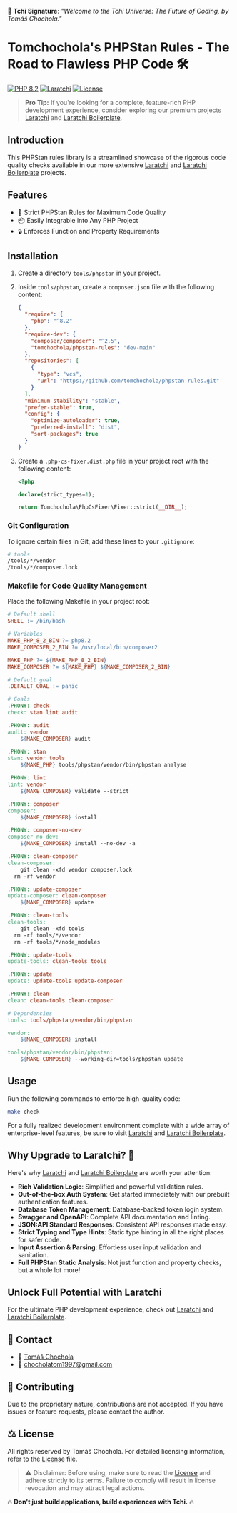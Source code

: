 🍵 **Tchi Signature**: _"Welcome to the Tchi Universe: The Future of Coding, by Tomáš Chochola."_

# Tomchochola's PHPStan Rules - The Road to Flawless PHP Code 🛠️

[![PHP 8.2](https://img.shields.io/badge/PHP-8.2-blue.svg)](https://www.php.net/)
[![Laratchi](https://img.shields.io/badge/Laratchi-orange.svg)](https://github.com/tomchochola/laratchi)
[![License](https://img.shields.io/badge/License-Proprietary-red.svg)](LICENSE.md)

> **Pro Tip:** If you're looking for a complete, feature-rich PHP development experience, consider exploring our premium projects [Laratchi](https://github.com/tomchochola/laratchi) and [Laratchi Boilerplate](https://github.com/tomchochola/laratchi-boilerplate).

## Introduction

This PHPStan rules library is a streamlined showcase of the rigorous code quality checks available in our more extensive [Laratchi](https://github.com/tomchochola/laratchi) and [Laratchi Boilerplate](https://github.com/tomchochola/laratchi-boilerplate) projects.

## Features

- 🎯 Strict PHPStan Rules for Maximum Code Quality
- 📦 Easily Integrable into Any PHP Project
- 🔒 Enforces Function and Property Requirements

## Installation

1. Create a directory `tools/phpstan` in your project.
2. Inside `tools/phpstan`, create a `composer.json` file with the following content:

   ```json
   {
     "require": {
       "php": "^8.2"
     },
     "require-dev": {
       "composer/composer": "^2.5",
       "tomchochola/phpstan-rules": "dev-main"
     },
     "repositories": [
       {
         "type": "vcs",
         "url": "https://github.com/tomchochola/phpstan-rules.git"
       }
     ],
     "minimum-stability": "stable",
     "prefer-stable": true,
     "config": {
       "optimize-autoloader": true,
       "preferred-install": "dist",
       "sort-packages": true
     }
   }
   ```

3. Create a `.php-cs-fixer.dist.php` file in your project root with the following content:

   ```php
   <?php

   declare(strict_types=1);

   return Tomchochola\PhpCsFixer\Fixer::strict(__DIR__);
   ```

### Git Configuration

To ignore certain files in Git, add these lines to your `.gitignore`:

```bash
# tools
/tools/*/vendor
/tools/*/composer.lock
```

### Makefile for Code Quality Management

Place the following Makefile in your project root:

```makefile
# Default shell
SHELL := /bin/bash

# Variables
MAKE_PHP_8_2_BIN ?= php8.2
MAKE_COMPOSER_2_BIN ?= /usr/local/bin/composer2

MAKE_PHP ?= ${MAKE_PHP_8_2_BIN}
MAKE_COMPOSER ?= ${MAKE_PHP} ${MAKE_COMPOSER_2_BIN}

# Default goal
.DEFAULT_GOAL := panic

# Goals
.PHONY: check
check: stan lint audit

.PHONY: audit
audit: vendor
	${MAKE_COMPOSER} audit

.PHONY: stan
stan: vendor tools
	${MAKE_PHP} tools/phpstan/vendor/bin/phpstan analyse

.PHONY: lint
lint: vendor
	${MAKE_COMPOSER} validate --strict

.PHONY: composer
composer:
	${MAKE_COMPOSER} install

.PHONY: composer-no-dev
composer-no-dev:
	${MAKE_COMPOSER} install --no-dev -a

.PHONY: clean-composer
clean-composer:
	git clean -xfd vendor composer.lock
  rm -rf vendor

.PHONY: update-composer
update-composer: clean-composer
	${MAKE_COMPOSER} update

.PHONY: clean-tools
clean-tools:
	git clean -xfd tools
  rm -rf tools/*/vendor
  rm -rf tools/*/node_modules

.PHONY: update-tools
update-tools: clean-tools tools

.PHONY: update
update: update-tools update-composer

.PHONY: clean
clean: clean-tools clean-composer

# Dependencies
tools: tools/phpstan/vendor/bin/phpstan

vendor:
	${MAKE_COMPOSER} install

tools/phpstan/vendor/bin/phpstan:
	${MAKE_COMPOSER} --working-dir=tools/phpstan update
```

## Usage

Run the following commands to enforce high-quality code:

```bash
make check
```

For a fully realized development environment complete with a wide array of enterprise-level features, be sure to visit [Laratchi](https://github.com/tomchochola/laratchi) and [Laratchi Boilerplate](https://github.com/tomchochola/laratchi-boilerplate).

## Why Upgrade to Laratchi? 🌟

Here's why [Laratchi](https://github.com/tomchochola/laratchi) and [Laratchi Boilerplate](https://github.com/tomchochola/laratchi-boilerplate) are worth your attention:

- **Rich Validation Logic**: Simplified and powerful validation rules.
- **Out-of-the-box Auth System**: Get started immediately with our prebuilt authentication features.
- **Database Token Management**: Database-backed token login system.
- **Swagger and OpenAPI**: Complete API documentation and linting.
- **JSON:API Standard Responses**: Consistent API responses made easy.
- **Strict Typing and Type Hints**: Static type hinting in all the right places for safer code.
- **Input Assertion & Parsing**: Effortless user input validation and sanitation.
- **Full PHPStan Static Analysis**: Not just function and property checks, but a whole lot more!

## Unlock Full Potential with Laratchi

For the ultimate PHP development experience, check out [Laratchi](https://github.com/tomchochola/laratchi) and [Laratchi Boilerplate](https://github.com/tomchochola/laratchi-boilerplate).

## 💼 Contact

- 👤 [Tomáš Chochola](mailto:chocholatom1997@gmail.com)
- 📧 [chocholatom1997@gmail.com](mailto:chocholatom1997@gmail.com)

## 🎉 Contributing

Due to the proprietary nature, contributions are not accepted. If you have issues or feature requests, please contact the author.

## ⚖️ License

All rights reserved by Tomáš Chochola. For detailed licensing information, refer to the [License](LICENSE.md) file.

> ⚠️ Disclaimer: Before using, make sure to read the [License](LICENSE.md) and adhere strictly to its terms. Failure to comply will result in license revocation and may attract legal actions.

🔥 **Don't just build applications, build experiences with Tchi.** 🔥
